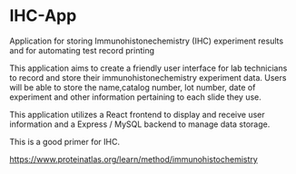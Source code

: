 # IHC-App

Application for storing Immunohistonechemistry (IHC) experiment results and for automating test record printing

This application aims to create a friendly user interface for lab technicians to record and store their immunohistonechemistry
experiment data. Users will be able to store the name,catalog number, lot number, date of experiment and other information pertaining to each
slide they use.

This application utilizes a React frontend to display and receive user information and a Express / MySQL backend to manage data storage.

This is a good primer for IHC. 

https://www.proteinatlas.org/learn/method/immunohistochemistry
